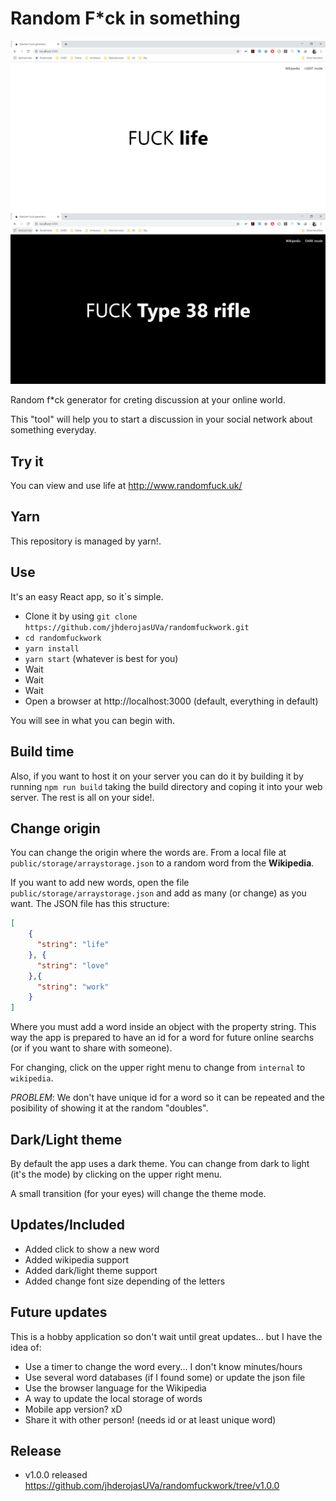 # Random F*ck in something

![Example of running application in light mode](example.png)
![Example of running application in dark mode](example_dark.png)

Random f*ck generator for creting discussion at your online world.

This "tool" will help you to start a discussion in your social network about something everyday.

## Try it

You can view and use life at http://www.randomfuck.uk/

## Yarn

This repository is managed by yarn!.

## Use

It's an easy React app, so it´s simple.

- Clone it by using `git clone https://github.com/jhderojasUVa/randomfuckwork.git`
- `cd randomfuckwork`
- `yarn install`
- `yarn start` (whatever is best for you)
- Wait
- Wait
- Wait
- Open a browser at http://localhost:3000 (default, everything in default)

You will see in what you can begin with.

## Build time

Also, if you want to host it on your server you can do it by building it by running `npm run build` taking the build directory and coping it into your web server. The rest is all on your side!.

## Change origin

You can change the origin where the words are. From a local file at `public/storage/arraystorage.json` to a random word from the __Wikipedia__.

If you want to add new words, open the file `public/storage/arraystorage.json` and add as many (or change) as you want. The JSON file has this structure:

```json
[
    {
      "string": "life"
    }, {
      "string": "love"
    },{
      "string": "work"
    }
]
```

Where you must add a word inside an object with the property string. This way the app is prepared to have an id for a word for future online searchs (or if you want to share with someone).

For changing, click on the upper right menu to change from `internal` to `wikipedia`.

*PROBLEM*: We don't have unique id for a word so it can be repeated and the posibility of showing it at the random "doubles".

## Dark/Light theme

By default the app uses a dark theme. You can change from dark to light (it's the mode) by clicking on the upper right menu.

A small transition (for your eyes) will change the theme mode.

## Updates/Included

- Added click to show a new word
- Added wikipedia support
- Added dark/light theme support
- Added change font size depending of the letters

## Future updates

This is a hobby application so don't wait until great updates... but I have the idea of:

* Use a timer to change the word every... I don't know minutes/hours
* Use several word databases (if I found some) or update the json file
* Use the browser language for the Wikipedia
* A way to update the local storage of words
* Mobile app version? xD
* Share it with other person! (needs id or at least unique word)

## Release

- v1.0.0 released https://github.com/jhderojasUVa/randomfuckwork/tree/v1.0.0
